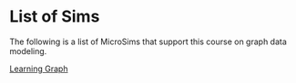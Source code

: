 # List of Sims

The following is a list of MicroSims that support this course
on graph data modeling.

[Learning Graph](./learning-graph/index.md)